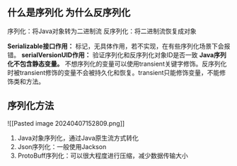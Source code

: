 ## 什么是序列化 为什么反序列化
序列化：将Java对象转为二进制流
反序列化：将二进制流恢复成对象

**Serializable接口作用：**
标记，无具体作用，若不实现，在有些序列化场景下会报错。
**serialVersionUID作用：**
验证序列化和反序列化对象ID是否一致
**Java序列化不包含静态变量。**
不想序列化的变量可以使用transient关键字修饰。反序列化时被transient修饰的变量不会被持久化和恢复。transient只能修饰变量，不能修饰类和方法。

## 序列化方法
![[Pasted image 20240407152809.png]]
1. Java对象序列化，通过Java原生流方式转化
2. Json序列化：一般使用Jackson
3. ProtoBuff序列化：可以很大程度进行压缩，减少数据传输大小